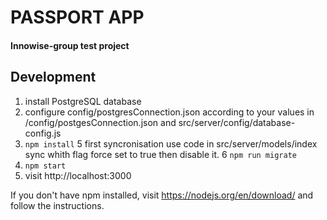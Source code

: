 # PASSPORT APP
#### Innowise-group test project

## Development

1. install PostgreSQL database
2. configure config/postgresConnection.json according to your values
  in /config/postgesConnection.json and 
  src/server/config/database-config.js
4. `npm install`
5 first syncronisation use code in src/server/models/index sync whith flag force set to true
  then  disable it.
6 `npm run migrate`
7. `npm start`
8. visit http://localhost:3000

If you don't have npm installed, visit https://nodejs.org/en/download/ and follow the instructions.

